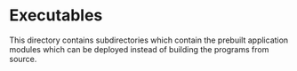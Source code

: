# Executables
This directory contains subdirectories which contain the prebuilt application modules which can be deployed instead of building the programs from source.